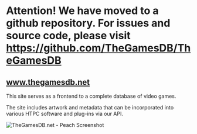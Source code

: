 <h1>Attention!  We have moved to a github repository.  For issues and source code, please visit <a href='https://github.com/TheGamesDB/TheGamesDB'>https://github.com/TheGamesDB/TheGamesDB</a></h1>

<h2><a href='http://www.thegamesdb.net/'>www.thegamesdb.net</a></h2>

<p>This site serves as a frontend to a complete database of video games.</p>
<p>The site includes artwork and metadata that can be incorporated into various HTPC software and plug-ins via our API.</p>

<img src='http://i41.tinypic.com/1975nq.jpg' alt='TheGamesDB.net - Peach Screenshot' border='0'>